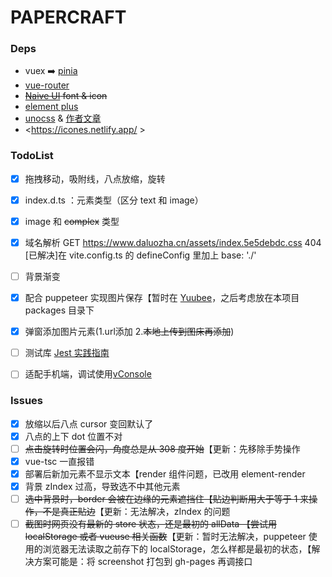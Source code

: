 # PAPERCRAFT



### Deps
- vuex ➡️ [pinia](https://pinia.vuejs.org/)
- [vue-router](https://router.vuejs.org/)
- ~~[Naive UI](https://www.naiveui.com/zh-CN/light) font & icon~~
- [element plus](https://element-plus.gitee.io/zh-CN/)
- [unocss](https://uno.antfu.me/) & [作者文章](https://antfu.me/posts/reimagine-atomic-css-zh)
- <https://icones.netlify.app/ >



### TodoList

- [x] 拖拽移动，吸附线，八点放缩，旋转
- [x] index.d.ts ：元素类型（区分 text 和 image）
- [x] image 和  ~~complex~~ 类型
- [x] 域名解析 GET https://www.daluozha.cn/assets/index.5e5debdc.css 404 [已解决]在 vite.config.ts 的 defineConfig 里加上 base: './'
- [ ] 背景渐变
- [x] 配合 puppeteer 实现图片保存【暂时在 [Yuubee](https://github.com/daluozha/Yuubee)，之后考虑放在本项目 packages 目录下
- [x] 弹窗添加图片元素(1.url添加 2.~~本地上传到图床再添加~~)
- [ ] 测试库 [Jest 实践指南](https://github.yanhaixiang.com/jest-tutorial/)
- [ ] 适配手机端，调试使用[vConsole](https://github.com/Tencent/vConsole)



### Issues
- [x] 放缩以后八点 cursor 变回默认了
- [x] 八点的上下 dot 位置不对
- [ ] ~~点击旋转时位置会闪，角度总是从 308 度开始~~【更新：先移除手势操作
- [x] vue-tsc 一直报错
- [x] 部署后新加元素不显示文本【render 组件问题，已改用 element-render
- [x] 背景 zIndex 过高，导致选不中其他元素
- [ ] ~~选中背景时，border 会被在边缘的元素遮挡住【贴边判断用大于等于 1 来操作，不是真正贴边~~【更新：无法解决，zIndex 的问题
- [ ] ~~截图时网页没有最新的 store 状态，还是最初的 allData 【尝试用 localStorage 或者 vueuse 相关函数~~【更新：暂时无法解决，puppeteer 使用的浏览器无法读取之前存下的 localStorage，怎么样都是最初的状态，【解决方案可能是：将 screenshot 打包到 gh-pages 再调接口